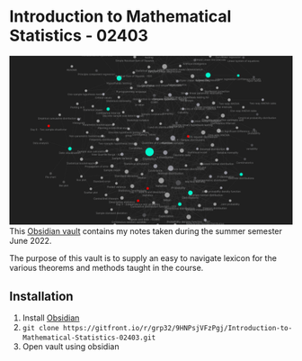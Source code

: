 # Introduction to Mathematical Statistics - 02403
![ValutGraph](Assets/Images/READMEVaultGraph.png)
This [Obsidian vault](https://obsidian.md/) contains my notes taken during the summer semester June 2022.

The purpose of this vault is to supply an easy to navigate lexicon for the various theorems and methods taught in the course.

## Installation
1. Install [Obsidian](https://obsidian.md/)
2. `git clone https://gitfront.io/r/grp32/9HNPsjVFzPgj/Introduction-to-Mathematical-Statistics-02403.git`
3. Open vault using obsidian
